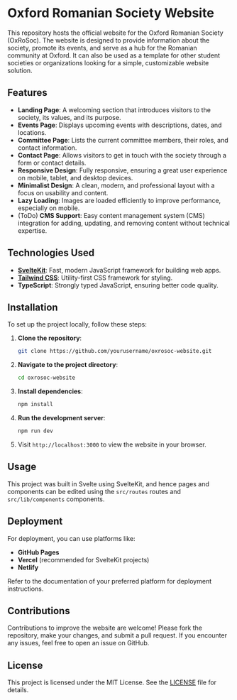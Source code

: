 # Oxford Romanian Society Website

This repository hosts the official website for the Oxford Romanian Society (OxRoSoc). The website is designed to provide information about the society, promote its events, and serve as a hub for the Romanian community at Oxford. It can also be used as a template for other student societies or organizations looking for a simple, customizable website solution.

## Features

- **Landing Page**: A welcoming section that introduces visitors to the society, its values, and its purpose.
- **Events Page**: Displays upcoming events with descriptions, dates, and locations.
- **Committee Page**: Lists the current committee members, their roles, and contact information.
- **Contact Page**: Allows visitors to get in touch with the society through a form or contact details.
- **Responsive Design**: Fully responsive, ensuring a great user experience on mobile, tablet, and desktop devices.
- **Minimalist Design**: A clean, modern, and professional layout with a focus on usability and content.
- **Lazy Loading**: Images are loaded efficiently to improve performance, especially on mobile.
- (ToDo) **CMS Support**: Easy content management system (CMS) integration for adding, updating, and removing content without technical expertise.

## Technologies Used

- **[SvelteKit](https://kit.svelte.dev/)**: Fast, modern JavaScript framework for building web apps.
- **[Tailwind CSS](https://tailwindcss.com/)**: Utility-first CSS framework for styling.
- **TypeScript**: Strongly typed JavaScript, ensuring better code quality.

## Installation

To set up the project locally, follow these steps:

1. **Clone the repository**:
    ```bash
    git clone https://github.com/yourusername/oxrosoc-website.git
    ```

2. **Navigate to the project directory**:
    ```bash
    cd oxrosoc-website
    ```

3. **Install dependencies**:
    ```bash
    npm install
    ```

4. **Run the development server**:
    ```bash
    npm run dev
    ```

5. Visit `http://localhost:3000` to view the website in your browser.

## Usage

This project was built in Svelte using SvelteKit, and hence pages and components can be edited using the `src/routes` routes and `src/lib/components` components.

## Deployment

For deployment, you can use platforms like:

- **GitHub Pages**
- **Vercel** (recommended for SvelteKit projects)
- **Netlify**

Refer to the documentation of your preferred platform for deployment instructions.

## Contributions

Contributions to improve the website are welcome! Please fork the repository, make your changes, and submit a pull request. If you encounter any issues, feel free to open an issue on GitHub.

## License

This project is licensed under the MIT License. See the [LICENSE](LICENSE) file for details.